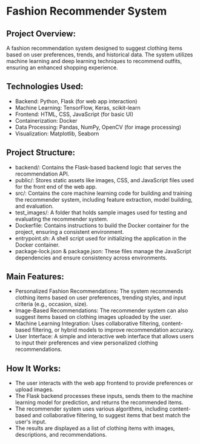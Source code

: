 # Fashion Recommender System

## Project Overview:
A fashion recommendation system designed to suggest clothing items based on user preferences, trends, and historical data. The system utilizes machine learning and deep learning techniques to recommend outfits, ensuring an enhanced shopping experience.

## Technologies Used:
* Backend: Python, Flask (for web app interaction)
* Machine Learning: TensorFlow, Keras, scikit-learn
* Frontend: HTML, CSS, JavaScript (for basic UI)
* Containerization: Docker
* Data Processing: Pandas, NumPy, OpenCV (for image processing)
* Visualization: Matplotlib, Seaborn
  
## Project Structure:
* backend/: Contains the Flask-based backend logic that serves the recommendation API.
* public/: Stores static assets like images, CSS, and JavaScript files used for the front end of the web app.
* src/: Contains the core machine learning code for building and training the recommender system, including feature extraction, model building, and evaluation.
* test_images/: A folder that holds sample images used for testing and evaluating the recommender system.
* Dockerfile: Contains instructions to build the Docker container for the project, ensuring a consistent environment.
* entrypoint.sh: A shell script used for initializing the application in the Docker container.
* package-lock.json & package.json: These files manage the JavaScript dependencies and ensure consistency across environments.
  
## Main Features:
* Personalized Fashion Recommendations: The system recommends clothing items based on user preferences, trending styles, and input criteria (e.g., occasion, size).
* Image-Based Recommendations: The recommender system can also suggest items based on clothing images uploaded by the user.
* Machine Learning Integration: Uses collaborative filtering, content-based filtering, or hybrid models to improve recommendation accuracy.
* User Interface: A simple and interactive web interface that allows users to input their preferences and view personalized clothing recommendations.
  
## How It Works:
* The user interacts with the web app frontend to provide preferences or upload images.
* The Flask backend processes these inputs, sends them to the machine learning model for prediction, and returns the recommended items.
* The recommender system uses various algorithms, including content-based and collaborative filtering, to suggest items that best match the user's input.
* The results are displayed as a list of clothing items with images, descriptions, and recommendations.
